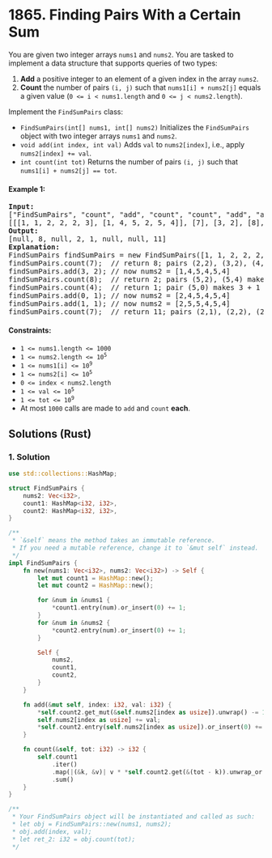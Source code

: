 # 1865. Finding Pairs With a Certain Sum
You are given two integer arrays `nums1` and `nums2`. You are tasked to implement a data structure that supports queries of two types:

1. **Add** a positive integer to an element of a given index in the array `nums2`.
2. **Count** the number of pairs `(i, j)` such that `nums1[i] + nums2[j]` equals a given value (`0 <= i < nums1.length` and `0 <= j < nums2.length`).

Implement the `FindSumPairs` class:

* `FindSumPairs(int[] nums1, int[] nums2)` Initializes the `FindSumPairs` object with two integer arrays `nums1` and `nums2`.
* `void add(int index, int val)` Adds `val` to `nums2[index]`, i.e., apply `nums2[index] += val`.
* `int count(int tot)` Returns the number of pairs `(i, j)` such that `nums1[i] + nums2[j] == tot`.

#### Example 1:
<pre>
<strong>Input:</strong>
["FindSumPairs", "count", "add", "count", "count", "add", "add", "count"]
[[[1, 1, 2, 2, 2, 3], [1, 4, 5, 2, 5, 4]], [7], [3, 2], [8], [4], [0, 1], [1, 1], [7]]
<strong>Output:</strong>
[null, 8, null, 2, 1, null, null, 11]
<strong>Explanation:</strong>
FindSumPairs findSumPairs = new FindSumPairs([1, 1, 2, 2, 2, 3], [1, 4, 5, 2, 5, 4]);
findSumPairs.count(7);  // return 8; pairs (2,2), (3,2), (4,2), (2,4), (3,4), (4,4) make 2 + 5 and pairs (5,1), (5,5) make 3 + 4
findSumPairs.add(3, 2); // now nums2 = [1,4,5,4,5,4]
findSumPairs.count(8);  // return 2; pairs (5,2), (5,4) make 3 + 5
findSumPairs.count(4);  // return 1; pair (5,0) makes 3 + 1
findSumPairs.add(0, 1); // now nums2 = [2,4,5,4,5,4]
findSumPairs.add(1, 1); // now nums2 = [2,5,5,4,5,4]
findSumPairs.count(7);  // return 11; pairs (2,1), (2,2), (2,4), (3,1), (3,2), (3,4), (4,1), (4,2), (4,4) make 2 + 5 and pairs (5,3), (5,5) make 3 + 4
</pre>

#### Constraints:
* `1 <= nums1.length <= 1000`
* <code>1 <= nums2.length <= 10<sup>5</sup></code>
* <code>1 <= nums1[i] <= 10<sup>9</sup></code>
* <code>1 <= nums2[i] <= 10<sup>5</sup></code>
* `0 <= index < nums2.length`
* <code>1 <= val <= 10<sup>5</sup></code>
* <code>1 <= tot <= 10<sup>9</sup></code>
* At most `1000` calls are made to `add` and `count` **each**.

## Solutions (Rust)

### 1. Solution
```Rust
use std::collections::HashMap;

struct FindSumPairs {
    nums2: Vec<i32>,
    count1: HashMap<i32, i32>,
    count2: HashMap<i32, i32>,
}

/**
 * `&self` means the method takes an immutable reference.
 * If you need a mutable reference, change it to `&mut self` instead.
 */
impl FindSumPairs {
    fn new(nums1: Vec<i32>, nums2: Vec<i32>) -> Self {
        let mut count1 = HashMap::new();
        let mut count2 = HashMap::new();

        for &num in &nums1 {
            *count1.entry(num).or_insert(0) += 1;
        }
        for &num in &nums2 {
            *count2.entry(num).or_insert(0) += 1;
        }

        Self {
            nums2,
            count1,
            count2,
        }
    }

    fn add(&mut self, index: i32, val: i32) {
        *self.count2.get_mut(&self.nums2[index as usize]).unwrap() -= 1;
        self.nums2[index as usize] += val;
        *self.count2.entry(self.nums2[index as usize]).or_insert(0) += 1;
    }

    fn count(&self, tot: i32) -> i32 {
        self.count1
            .iter()
            .map(|(&k, &v)| v * *self.count2.get(&(tot - k)).unwrap_or(&0))
            .sum()
    }
}

/**
 * Your FindSumPairs object will be instantiated and called as such:
 * let obj = FindSumPairs::new(nums1, nums2);
 * obj.add(index, val);
 * let ret_2: i32 = obj.count(tot);
 */
```
